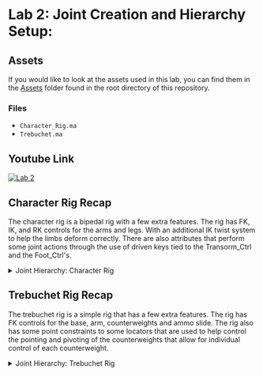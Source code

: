 # Lab 2: Joint Creation and Hierarchy Setup:

## Assets
If you would like to look at the assets used in this lab, you can find them in the [Assets](../Assets/) folder found in the root directory of this repository.

### Files
- `Character_Rig.ma`
- `Trebuchet.ma`

## Youtube Link
[![Lab 2](https://i9.ytimg.com/vi/pCONenaOqdo/mq1.jpg?sqp=CLTi-KwG-oaymwEmCMACELQB8quKqQMa8AEB-AHUBoAC4AOKAgwIABABGFkgWShZMA8%3D&rs=AOn4CLDb3u4Ja7Xtcq6veM4ZFXmM8pELMQ&retry=4)](https://youtu.be/pCONenaOqdo)

## Character Rig Recap
The character rig is a bipedal rig with a few extra features. The rig has FK, IK, and RK controls for the arms and legs. With an additional IK twist system to help the limbs deform correctly. There are also attributes that perform some joint actions through the use of driven keys tied to the Transorm_Ctrl and the Foot_Ctrl's.
<details>
    <summary>Joint Hierarchy: Character Rig</summary>

<pre><code>|- COG_FK_Jnt
     |-- Spine_01_FK_Jnt
          |-- Spine_02_FK_Jnt
               |-- Spine_03_FK_Jnt
                    |-- Head_01_FK_Jnt
                         |-- Head_02_FK_Jnt
                              |-- Head_03_FK_Jnt
                    |-- L_Clav_FK_Jnt
                         |-- L_Arm_01_FK_Jnt
                              |-- L_Arm_02_FK_Jnt
                                   |-- L_Arm_03_FK_Jnt
                         |-- L_Arm_01_IK_Jnt
                              |-- L_Arm_02_IK_Jnt
                                   |-- L_Arm_03_IK_Jnt
                         |-- L_Arm_01_RK_Jnt
                              |-- L_Arm_02_RK_Jnt
                                   |-- L_Arm_03_RK_Jnt
                                        |-- L_Hand_FK_Jnt
                                             |-- L_Finger_01_Knuckle_01_FK_Jnt
                                                  |-- L_Finger_01_Knuckle_02_FK_Jnt
                                                       |-- L_Finger_01_Knuckle_03_FK_Jnt
                                                            |-- L_Finger_01_Knuckle_04_FK_Jnt
                                             |-- L_Finger_02_Knuckle_01_FK_Jnt
                                                  |-- L_Finger_02_Knuckle_02_FK_Jnt
                                                       |-- L_Finger_02_Knuckle_03_FK_Jnt
                                                            |-- L_Finger_02_Knuckle_04_FK_Jnt
                                             |-- L_Finger_03_Knuckle_01_FK_Jnt
                                                  |-- L_Finger_03_Knuckle_02_FK_Jnt
                                                       |-- L_Finger_03_Knuckle_03_FK_Jnt
                                                            |-- L_Finger_03_Knuckle_04_FK_Jnt
                                             |-- L_Finger_04_Knuckle_01_FK_Jnt
                                                  |-- L_Finger_04_Knuckle_02_FK_Jnt
                                                       |-- L_Finger_04_Knuckle_03_FK_Jnt
                                                            |-- L_Finger_04_Knuckle_04_FK_Jnt
                                             |-- L_Finger_05_Knuckle_01_FK_Jnt
                                                  |-- L_Finger_05_Knuckle_02_FK_Jnt
                                                       |-- L_Finger_05_Knuckle_03_FK_Jnt
                                                            |-- L_Finger_05_Knuckle_04_FK_Jnt
                                   |-- L_ForeArm_Twist_01_Jnt
                                   |-- L_ForeArm_Twist_02_Jnt
                              |-- L_Upper_Arm_Twist_01_Jnt
                              |-- L_Upper_Arm_Twist_02_Jnt
                              |-- L_Upper_Arm_Twist_01_Corrective_Jnt
                    |-- R_Clav_FK_Jnt
                         |-- R_Arm_01_FK_Jnt
                              |-- R_Arm_02_FK_Jnt
                                   |-- R_Arm_03_FK_Jnt
                         |-- R_Arm_01_IK_Jnt
                              |-- R_Arm_02_IK_Jnt
                                   |-- R_Arm_03_IK_Jnt
                         |-- R_Arm_01_RK_Jnt
                              |-- R_Arm_02_RK_Jnt
                                   |-- R_Arm_03_RK_Jnt
                                        |-- R_Hand_FK_Jnt
                                             |-- R_Finger_01_knuckle_01_FK_Jnt
                                                  |-- R_Finger_01_knuckle_02_FK_Jnt
                                                       |-- R_Finger_01_knuckle_03_FK_Jnt
                                                            |-- R_Finger_01_knuckle_04_FK_Jnt
                                             |-- R_Finger_02_knuckle_01_FK_Jnt
                                                  |-- R_Finger_02_knuckle_02_FK_Jnt
                                                       |-- R_Finger_02_knuckle_03_FK_Jnt
                                                            |-- R_Finger_02_knuckle_04_FK_Jnt
                                             |-- R_Finger_03_knuckle_01_FK_Jnt
                                                  |-- R_Finger_03_knuckle_02_FK_Jnt
                                                       |-- R_Finger_03_knuckle_03_FK_Jnt
                                                            |-- R_Finger_03_knuckle_04_FK_Jnt
                                             |-- R_Finger_04_knuckle_01_FK_Jnt
                                                  |-- R_Finger_04_knuckle_02_FK_Jnt
                                                       |-- R_Finger_04_knuckle_03_FK_Jnt
                                                            |-- R_Finger_04_knuckle_04_FK_Jnt
                                             |-- R_Finger_05_knuckle_01_FK_Jnt
                                                  |-- R_Finger_05_knuckle_02_FK_Jnt
                                                       |-- R_Finger_05_knuckle_03_FK_Jnt
                                                            |-- R_Finger_05_knuckle_04_FK_Jnt
                                   |-- R_ForeArm_Twist_01_Jnt
                                   |-- R_ForeArm_Twist_02_Jnt
                              |-- R_Upper_Arm_Twist_01_Jnt
                              |-- R_Upper_Arm_Twist_02_Jnt
                              |-- R_Upper_Arm_Twist_01_Corrective_Jnt
     |-- Pelvis_FK_Jnt
          |-- L_Leg_Clav_FK_Jnt
               |-- L_Leg_01_FK_Jnt
                    |-- L_Leg_02_FK_Jnt
                         |-- L_Leg_03_FK_Jnt
                              |-- L_Foot_01_FK_Jnt
                                   |-- L_Foot_02_FK_Jnt
                                        |-- L_Foot_03_FK_Jnt
               |-- L_Leg_01_IK_Jnt
                    |-- L_Leg_02_IK_Jnt
                         |-- L_Leg_03_IK_Jnt
                              |-- L_Foot_01_IK_Jnt
                                   |-- L_Foot_02_IK_Jnt
                                        |-- L_Foot_03_IK_Jnt
               |-- L_Leg_01_RK_Jnt
                    |-- L_Leg_02_RK_Jnt
                         |-- L_Leg_03_RK_Jnt
                              |-- L_Foot_01_RK_Jnt
                                   |-- L_Foot_02_RK_Jnt
                                        |-- L_Foot_03_RK_Jnt
                         |-- L_Lower_Leg_Twist_01_Jnt
                         |-- L_Lower_Leg_Twist_02_Jnt
                    |-- L_Upper_Leg_Twist_01_Jnt
                    |-- L_Upper_Leg_Twist_02_Jnt
                    |-- L_Upper_Leg_Twist_01_Corrective_Jnt
          |-- R_Leg_Clav_FK_Jnt
               |-- R_Leg_01_FK_Jnt
                    |-- R_Leg_02_FK_Jnt
                         |-- R_Leg_03_FK_Jnt
                              |-- R_Foot_01_FK_Jnt
                                   |-- R_Foot_02_FK_Jnt
                                        |-- R_Foot_03_FK_Jnt
               |-- R_Leg_01_IK_Jnt
                    |-- R_Leg_02_IK_Jnt
                         |-- R_Leg_03_IK_Jnt
                              |-- R_Foot_01_IK_Jnt
                                   |-- R_Foot_02_IK_Jnt
                                        |-- R_Foot_03_IK_Jnt
               |-- R_Leg_01_RK_Jnt
                    |-- R_Leg_02_RK_Jnt
                         |-- R_Leg_03_RK_Jnt
                              |-- R_Foot_01_RK_Jnt
                                   |-- R_Foot_02_RK_Jnt
                                        |-- R_Foot_03_RK_Jnt
                         |-- R_Lower_Leg_Twist_01_Jnt
                         |-- R_Lower_Leg_Twist_02_Jnt
                    |-- R_Upper_Leg_Twist_01_Jnt
                    |-- R_Upper_Leg_Twist_02_Jnt
                    |-- R_Upper_Leg_Twist_01_Corrective_Jnt </code></pre>
</details>

## Trebuchet Rig Recap
The trebuchet rig is a simple rig that has a few extra features. The rig has FK controls for the base, arm, counterweights and ammo slide. The rig also has some point constraints to some locators that are used to help control the pointing and pivoting of the counterweights that allow for individual control of each counterweight.
<details>
    <summary>Joint Hierarchy: Trebuchet Rig</summary>

<pre><code>|- COG_Jnt
     |-- Base_01_FK_Jnt
          |-- Base_02_FK_Jnt
               |-- Ammo_Slide_01_FK_Jnt
               |-- Arm_01_FK_Jnt
                    |-- Arm_02_HELPER_Jnt
                    |-- L_Weight_01_FK_Jnt
                    |-- R_Weight_01_FK_Jnt
                    |-- L_Weight_01_RK_Jnt
                         |-- L_Weight_02_HELPER_Jnt
                         |-- L_Weight_03_HELPER_Jnt
                    |-- R_Weight_01_RK_Jnt
                         |-- R_Weight_02_HELPER_Jnt
                         |-- R_Weight_03_HELPER_Jnt
               |-- L_Ring_01_FK_Jnt
                    |-- L_Ring_01_HELPER_Jnt
               |-- R_Ring_01_FK_Jnt
                    |-- R_Ring_01_HELPER_Jnt
</code></pre>
</details>